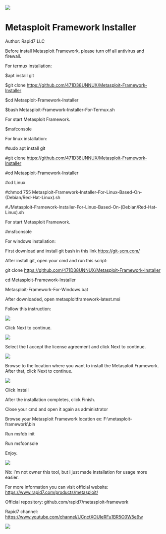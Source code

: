 ![](Metasploit-1.png)

# Metasploit Framework Installer

Author: Rapid7 LLC

Before install Metasploit Framework, please turn off all antivirus and firewall.

For termux installation:

$apt install git

$git clone https://github.com/471D38UNNUX/Metasploit-Framework-Installer

$cd Metasploit-Framework-Installer

$bash Metasploit-Framework-Installer-For-Termux.sh

For start Metasploit Framework.

$msfconsole

For linux installation:

#sudo apt install git

#git clone https://github.com/471D38UNNUX/Metasploit-Framework-Installer

#cd Metasploit-Framework-Installer

#cd Linux

#chmod 755 Metasploit-Framework-Installer-For-Linux-Based-On-(Debian/Red-Hat-Linux).sh

#./Metasploit-Framework-Installer-For-Linux-Based-On-(Debian/Red-Hat-Linux).sh

For start Metasploit Framework.

#msfconsole

For windows installation:

First download and install git bash in this link https://git-scm.com/

After install git, open your cmd and run this script:

git clone https://github.com/471D38UNNUX/Metasploit-Framework-Installer

cd Metasploit-Framework-Installer

Metasploit-Framework-For-Windows.bat

After downloaded, open metasploitframework-latest.msi

Follow this instruction:

![](205649e-msf-windows-welcome.png)

Click Next to continue.

![](96500cd-msf-windows-license.png)

Select the I accept the license agreement and click Next to continue.

![](df9cc20-msf-windows-dir.png)

Browse to the location where you want to install the Metasploit Framework. After that, click Next to continue.

![](557c5f0-msf-windows-install.png)

Click Install

After the installation completes, click Finish.

Close your cmd and open it again as administrator

Browse your Metasploit Framework location ex: F:\metasploit-framework\bin

Run msfdb init

Run msfconsole

Enjoy.

![](fery_metasploit.png)

Nb: I'm not owner this tool, but i just made installation for usage more easier.

For more information you can visit official website: https://www.rapid7.com/products/metasploit/

Official repository: github.com/rapid7/metasploit-framework

Rapid7 channel: https://www.youtube.com/channel/UCnctXOUIeRFu1BR5O0W5e9w

![](rapid7-logo.jpg)
